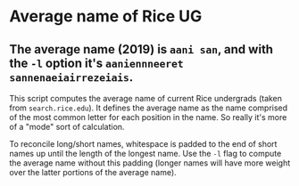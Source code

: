 # Average name of Rice UG

## The average name (2019) is `aani san`, and with the `-l` option it's `aaniennneeret sannenaeiairrezeiais`.

This script computes the average name of current Rice undergrads (taken from `search.rice.edu`). It defines the average name as the name comprised of the most common letter for each position in the name. So really it's more of a "mode" sort of calculation. 

To reconcile long/short names, whitespace is padded to the end of short names up until the length of the longest name. Use the `-l` flag to compute the average name without this padding (longer names will have more weight over the latter portions of the average name).  

